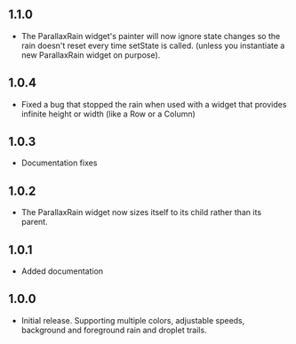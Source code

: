 ## 1.1.0

* The ParallaxRain widget's painter will now ignore state changes so the rain doesn't reset every time setState is called. (unless you instantiate a new ParallaxRain widget on purpose).

## 1.0.4

* Fixed a bug that stopped the rain when used with a widget that provides infinite height or width (like a Row or a Column)

## 1.0.3

* Documentation fixes

## 1.0.2

* The ParallaxRain widget now sizes itself to its child rather than its parent.

## 1.0.1

* Added documentation

## 1.0.0

* Initial release. Supporting multiple colors, adjustable speeds, background and foreground rain and droplet trails.
